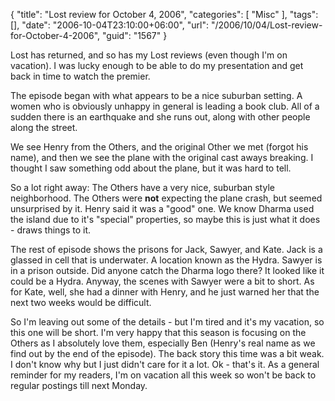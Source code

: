 {
	"title": "Lost review for October 4, 2006",
	"categories": [
		"Misc"
	],
	"tags": [],
	"date": "2006-10-04T23:10:00+06:00",
	"url": "/2006/10/04/Lost-review-for-October-4-2006",
	"guid": "1567"
}

Lost has returned, and so has my Lost reviews (even though I'm on vacation). I was lucky enough to be able to do my presentation and get back in time to watch the premier. 

The episode began with what appears to be a nice suburban setting. A women who is obviously unhappy in general is leading a book club. All of a sudden there is an earthquake and she runs out, along with other people along the street.
<!--more-->
We see Henry from the Others, and the original Other we met (forgot his name), and then we see the plane with the original cast aways breaking. I thought I saw something odd about the plane, but it was hard to tell. 

So a lot right away: The Others have a very nice, suburban style neighborhood. The Others were <b>not</b> expecting the plane crash, but seemed unsurprised by it. Henry said it was a "good" one. We know Dharma used the island due to it's "special" properties, so maybe this is just what it does - draws things to it. 

The rest of episode shows the prisons for Jack, Sawyer, and Kate. Jack is a glassed in cell that is underwater. A location known as the Hydra. Sawyer is in a prison outside. Did anyone catch the Dharma logo there? It looked like it could be a Hydra. Anyway, the scenes with Sawyer were a bit to short. As for Kate, well, she had a dinner with Henry, and he just warned her that the next two weeks would be difficult. 

So I'm leaving out some of the details - but I'm tired and it's my vacation, so this one will be short. I'm very happy that this season is focusing on the Others as I absolutely love them, especially Ben (Henry's real name as we find out by the end of the episode). The back story this time was a bit weak. I don't know why but I just didn't care for it a lot. Ok - that's it. As a general reminder for my readers, I'm on vacation all this week so won't be back to regular postings till next Monday.
